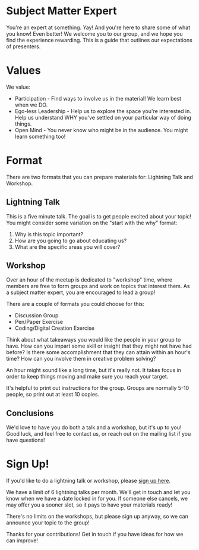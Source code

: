 # Subject Matter Expert

You're an expert at something.  Yay!  And you're here to share some of what you know!  Even better!  We welcome you to our group, and we hope you find the experience rewarding.  This is a guide that outlines our expectations of presenters.

# Values

We value:

 * Participation - Find ways to involve us in the material!  We learn best when we DO.
 * Ego-less Leadership - Help us to explore the space you're interested in.  Help us understand WHY you've settled on your particular way of doing things.
 * Open Mind - You never know who might be in the audience.  You might learn something too!

# Format

There are two formats that you can prepare materials for: Lightning Talk and Workshop.

## Lightning Talk

This is a five minute talk.  The goal is to get people excited about your topic!  You might consider some variation on the "start with the why" format:

  1. Why is this topic important?
  2. How are you going to go about educating us?
  3. What are the specific areas you will cover?

## Workshop

Over an hour of the meetup is dedicated to "workshop" time, where members are free to form groups and work on topics that interest them.  As a subject matter expert, you are encouraged to lead a group!

There are a couple of formats you could choose for this:

  * Discussion Group
  * Pen/Paper Exercise
  * Coding/Digital Creation Exercise

Think about what takeaways you would like the people in your group to have.  How can you impart some skill or insight that they might not have had before?  Is there some accomplishment that they can attain within an hour's time?  How can you involve them in creative problem solving?

An hour might sound like a long time, but it's really not.  It takes focus in order to keep things moving and make sure you reach your target.

It's helpful to print out instructions for the group.  Groups are normally 5-10 people, so print out at least 10 copies.

## Conclusions

We'd love to have you do both a talk and a workshop, but it's up to you!  Good luck, and feel free to contact us, or reach out on the mailing list if you have questions!

# Sign Up!

If you'd like to do a lightning talk or workshop, please [sign up here](https://docs.google.com/a/torchlightsoftware.com/forms/d/181SBBIK4EZbgmujdPP0LuqZbEvHwHhEQxFtSM-r3GmM/viewform).

We have a limit of 6 lightning talks per month.  We'll get in touch and let you know when we have a date locked in for you.  If someone else cancels, we may offer you a sooner slot, so it pays to have your materials ready!

There's no limits on the workshops, but please sign up anyway, so we can announce your topic to the group!

Thanks for your contributions!  Get in touch if you have ideas for how we can improve!
